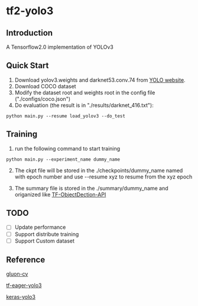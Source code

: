 # tf2-yolo3 

## Introduction
A Tensorflow2.0 implementation of YOLOv3

## Quick Start 
1. Download yolov3.weights and darknet53.conv.74 from [YOLO website](http://pjreddie.com/darknet/yolo/).
2. Download COCO dataset
3. Modify the dataset root and weights root in the config file ("./configs/coco.json")
4. Do evaluation (the result is in "./results/darknet_416.txt"):
```
python main.py --resume load_yolov3 --do_test
```

## Training
1. run the following command to start training
```
python main.py --experiment_name dummy_name
```


2. The ckpt file will be stored in the ./checkpoints/dummy_name named with epoch number and use --resume xyz to resume from the xyz epoch

3. The summary file is stored in the  ./summary/dummy_name and origanized like [TF-ObjectDection-API](https://github.com/tensorflow/models/tree/master/research/object_detection)



## TODO
-[ ] Update performance
-[ ] Support distribute training
-[ ] Support Custom dataset  

## Reference
[gluon-cv](https://github.com/dmlc/gluon-cv)

[tf-eager-yolo3](https://github.com/penny4860/tf-eager-yolo3)

[keras-yolo3](https://github.com/qqwweee/keras-yolo3)